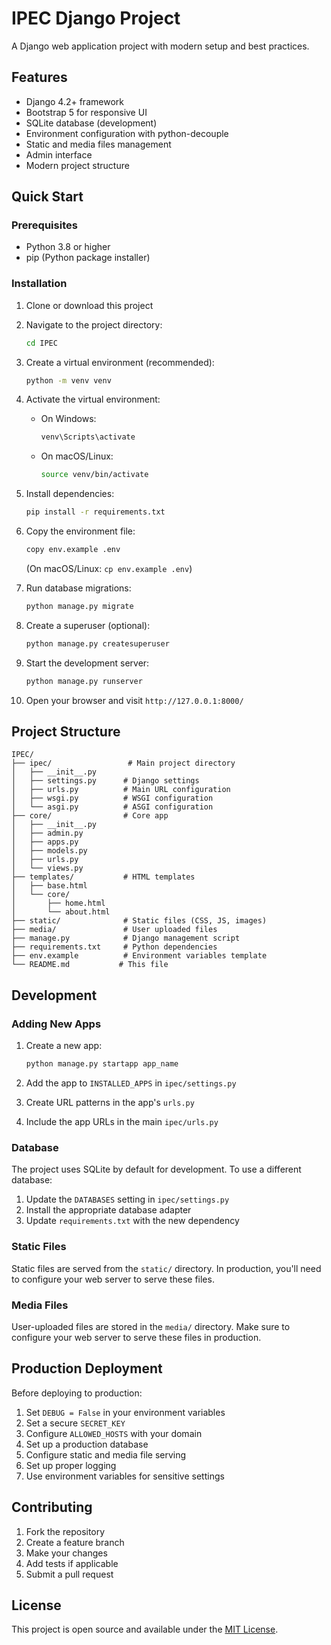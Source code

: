 # IPEC Django Project

A Django web application project with modern setup and best practices.

## Features

- Django 4.2+ framework
- Bootstrap 5 for responsive UI
- SQLite database (development)
- Environment configuration with python-decouple
- Static and media files management
- Admin interface
- Modern project structure

## Quick Start

### Prerequisites

- Python 3.8 or higher
- pip (Python package installer)

### Installation

1. Clone or download this project
2. Navigate to the project directory:
   ```bash
   cd IPEC
   ```

3. Create a virtual environment (recommended):
   ```bash
   python -m venv venv
   ```

4. Activate the virtual environment:
   - On Windows:
     ```bash
     venv\Scripts\activate
     ```
   - On macOS/Linux:
     ```bash
     source venv/bin/activate
     ```

5. Install dependencies:
   ```bash
   pip install -r requirements.txt
   ```

6. Copy the environment file:
   ```bash
   copy env.example .env
   ```
   (On macOS/Linux: `cp env.example .env`)

7. Run database migrations:
   ```bash
   python manage.py migrate
   ```

8. Create a superuser (optional):
   ```bash
   python manage.py createsuperuser
   ```

9. Start the development server:
   ```bash
   python manage.py runserver
   ```

10. Open your browser and visit `http://127.0.0.1:8000/`

## Project Structure

```
IPEC/
├── ipec/                 # Main project directory
│   ├── __init__.py
│   ├── settings.py      # Django settings
│   ├── urls.py          # Main URL configuration
│   ├── wsgi.py          # WSGI configuration
│   └── asgi.py          # ASGI configuration
├── core/                # Core app
│   ├── __init__.py
│   ├── admin.py
│   ├── apps.py
│   ├── models.py
│   ├── urls.py
│   └── views.py
├── templates/           # HTML templates
│   ├── base.html
│   └── core/
│       ├── home.html
│       └── about.html
├── static/              # Static files (CSS, JS, images)
├── media/               # User uploaded files
├── manage.py            # Django management script
├── requirements.txt     # Python dependencies
├── env.example          # Environment variables template
└── README.md           # This file
```

## Development

### Adding New Apps

1. Create a new app:
   ```bash
   python manage.py startapp app_name
   ```

2. Add the app to `INSTALLED_APPS` in `ipec/settings.py`

3. Create URL patterns in the app's `urls.py`

4. Include the app URLs in the main `ipec/urls.py`

### Database

The project uses SQLite by default for development. To use a different database:

1. Update the `DATABASES` setting in `ipec/settings.py`
2. Install the appropriate database adapter
3. Update `requirements.txt` with the new dependency

### Static Files

Static files are served from the `static/` directory. In production, you'll need to configure your web server to serve these files.

### Media Files

User-uploaded files are stored in the `media/` directory. Make sure to configure your web server to serve these files in production.

## Production Deployment

Before deploying to production:

1. Set `DEBUG = False` in your environment variables
2. Set a secure `SECRET_KEY`
3. Configure `ALLOWED_HOSTS` with your domain
4. Set up a production database
5. Configure static and media file serving
6. Set up proper logging
7. Use environment variables for sensitive settings

## Contributing

1. Fork the repository
2. Create a feature branch
3. Make your changes
4. Add tests if applicable
5. Submit a pull request

## License

This project is open source and available under the [MIT License](LICENSE).

